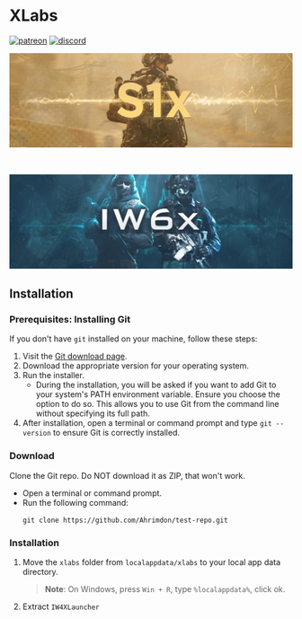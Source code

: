 # XLabs

[![patreon](https://img.shields.io/badge/patreon-support-blue.svg?logo=patreon)](https://www.patreon.com/xlabsproject)
[![discord](https://img.shields.io/endpoint?url=https://momo5502.com/iw4x/members-badge.php)](https://discord.gg/sKeVmR3)

<p align="center">
  <img src="assets/github/banner-s1x.png?raw=true" />
</p>

<br/>

<p align="center">
  <img alig src="assets/github/banner-iw6x.png?raw=true"/>
</p>

## Installation

### Prerequisites: Installing Git

If you don't have `git` installed on your machine, follow these steps:

1. Visit the [Git download page](https://git-scm.com/downloads).
2. Download the appropriate version for your operating system.
3. Run the installer.
   - During the installation, you will be asked if you want to add Git to your system's PATH environment variable. Ensure you choose the option to do so. This allows you to use Git from the command line without specifying its full path.
4. After installation, open a terminal or command prompt and type `git --version` to ensure Git is correctly installed.

### Download
Clone the Git repo. Do NOT download it as ZIP, that won't work.

   - Open a terminal or command prompt.
   - Run the following command:
     ```
     git clone https://github.com/Ahrimdon/test-repo.git
     ```


### Installation

1. Move the `xlabs` folder from `localappdata/xlabs` to your local app data directory.
    > **Note**: On Windows, press `Win + R`, type `%localappdata%`, click ok.
2. Extract `IW4XLauncher`